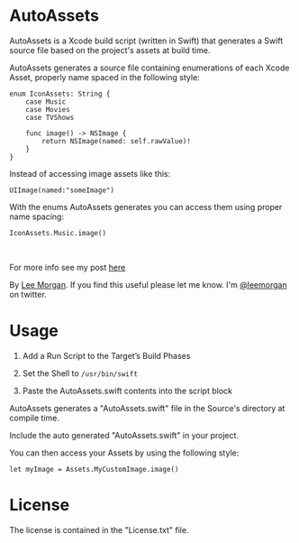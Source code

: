 AutoAssets
=====
AutoAssets is a Xcode build script (written in Swift) that generates a Swift source file based on the project's assets at build time.

AutoAssets generates a source file containing enumerations of each Xcode Asset, properly name spaced in the following style:
    
    enum IconAssets: String {
        case Music
		case Movies
        case TVShows
        
	    func image() -> NSImage {
            return NSImage(named: self.rawValue)!
        } 
    }




Instead of accessing image assets like this:

    UIImage(named:"someImage")

With the enums AutoAssets generates you can access them using proper name spacing:

    IconAssets.Music.image()

<br>

For more info see my post [here](http://blog.shiftybit.net/2015/07/autoassets-build-script/)

By [Lee Morgan](http://shiftybit.net). If you find this useful please let me know. I'm [@leemorgan](https://twitter.com/leemorgan) on twitter.


Usage
=====

1. Add a Run Script to the Target’s Build Phases

2. Set the Shell to `/usr/bin/swift`

3. Paste the AutoAssets.swift contents into the script block

AutoAssets generates a "AutoAssets.swift" file in the Source's directory at compile time.

Include the auto generated "AutoAssets.swift" in your project.

You can then access your Assets by using the following style:

    let myImage = Assets.MyCustomImage.image()


License
=======
The license is contained in the "License.txt" file.

